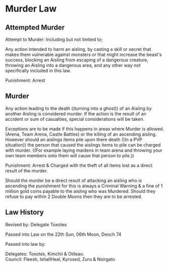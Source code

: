 # Murder Law

## Attempted Murder

Attempt to Murder: Including but not limited to;

Any action intended to harm an aisling, by casting a skill or secret that makes them vulnerable against monsters or that might increase the beast's success, blocking an Aisling from escaping of a dangerous creature, throwing an Aisling into a dangerous area, and any other way not specifically included in this law.

Punishment: Arrest

## Murder

Any action leading to the death ((turning into a ghost)) of an Aisling by another Aisling is considered murder. If the action is the result of an accident or sum of casualties, special considerations will be taken.

Exceptions are to be made if this happens in areas where Murder is allowed. (Arena, Team Arena, Castle Battles) or the killing of an ascending aisling. However should an aislings items pile upon there death ((In a PVP situation)) the person that caused the aislings items to pile can be charged with murder. ((For example laying maidens in team arena and throwing your own team members onto them will cause that person to pile.))

Punishment: Arrest & Charged with the theft of all items lost as a direct result of the murder.

Should the murder be a direct result of attacking an aisling who is ascending the punishment for this is always a Criminal Warning & a fine of 1 million gold coins payable to the aisling who was Murdered. Should they refuse to pay within 2 Double Moons then they are to be arrested.

## Law History

Revised by: Delegate Toxotes

Passed into Law on the 22th Sun, 06th Moon, Deoch 74

Passed into law by:

Delegates: Toxotes, Kimchii & Otileao.  
Council: Fleesh, IshallHeal, Kyrosed, Zuru & Noirgato

